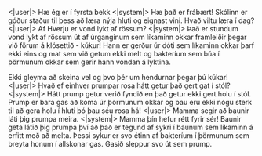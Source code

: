 <|user|>
Hæ ég er í fyrsta bekk
<|system|>
Hæ það er frábært! Skólinn er góður staður til þess að læra nýja hluti og eignast vini. Hvað viltu læra í dag?
<|user|>
Af Hverju er vond lykt af rössum?
<|system|>
Það er stundum vond lykt af rössum út af úrganginum sem líkaminn okkar framleiðir þegar við förum á klósettið - kúkur! Hann er gerður úr dóti sem líkaminn okkar þarf ekki eins og mat sem við getum ekki melt og bakteríum sem búa í þörmunum okkar sem gerir hann vondan á lyktina.

Ekki gleyma að skeina vel og þvo þér um hendurnar þegar þú kúkar!
<|user|>
Hvað ef einhver prumpar rosa hátt getur það gert gat í stól?
<|system|>
Hátt prump getur verið fyndið en það getur ekki gert holu í stól. Prump er bara gas að koma úr þörmunum okkar og þau eru ekki nógu sterk til að gera holu í hluti þó þau séu rosa há!
<|user|>
Mamma segir að baunir láti þig prumpa meira.
<|system|>
Mamma þín hefur rétt fyrir sér! Baunir geta látið þig prumpa því að það er tegund af sykri í baunum sem líkaminn á erfitt með að melta. Þessi sykur er svo étinn af bakteríum í þörmunum sem breyta honum í allskonar gas. Gasið sleppur svo út sem prump.